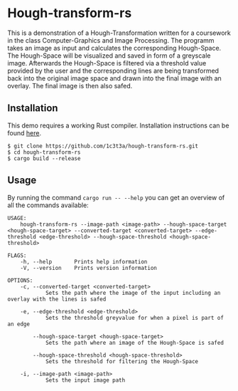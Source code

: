 # Hough-transform-rs

This is a demonstration of a Hough-Transformation written for a coursework in the class
Computer-Graphics and Image Processing. The programm takes an image as input and calculates
the corresponding Hough-Space. The Hough-Space will be visualized and saved in form of a
greyscale image. Afterwards the Hough-Space is filtered via a threshold value provided by
the user and the corresponding lines are being transformed back into the original image space
and drawn into the final image with an overlay. The final image is then also safed.

## Installation

This demo requires a working Rust compiler. Installation instructions can be found [here](https://www.rust-lang.org/tools/install).

```
$ git clone https://github.com/1c3t3a/hough-transform-rs.git
$ cd hough-transform-rs
$ cargo build --release
```

## Usage

By running the command `cargo run -- --help` you can get an overview of all the commands available:

```
USAGE:
    hough-transform-rs --image-path <image-path> --hough-space-target <hough-space-target> --converted-target <converted-target> --edge-threshold <edge-threshold> --hough-space-threshold <hough-space-threshold>

FLAGS:
    -h, --help       Prints help information
    -V, --version    Prints version information

OPTIONS:
    -c, --converted-target <converted-target>
            Sets the path where the image of the input including an overlay with the lines is safed

    -e, --edge-threshold <edge-threshold>
            Sets the threshold greyvalue for when a pixel is part of an edge

        --hough-space-target <hough-space-target>
            Sets the path where an image of the Hough-Space is safed

        --hough-space-threshold <hough-space-threshold>
            Sets the threshold for filtering the Hough-Space

    -i, --image-path <image-path>                          
            Sets the input image path
```
